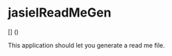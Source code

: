 # jasielReadMeGen

[<linktodeployedapplication>] ()

This application should let you generate a read me file. 



